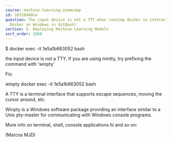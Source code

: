 ```yaml
---
course: machine-learning-zoomcamp
id: 10316840ce
question: The input device is not a TTY when running docker in interactive mode (Running
  Docker on Windows in GitBash)
section: 5. Deploying Machine Learning Models
sort_order: 1950
---
```


$ docker exec -it 1e5a1b663052 bash

the input device is not a TTY.  If you are using mintty, try prefixing the command with 'winpty'

Fix:

winpty docker exec -it 1e5a1b663052 bash

A TTY is a terminal interface that supports escape sequences, moving the cursor around, etc.

Winpty is a Windows software package providing an interface similar to a Unix pty-master for communicating with Windows console programs.

More info on terminal, shell, console applications hi and so on:

(Marcos MJD)

